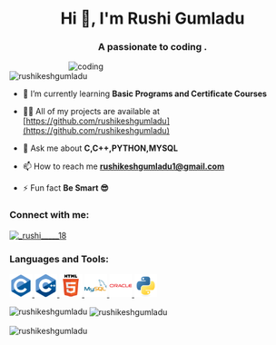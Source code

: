 <h1 align="center">Hi 👋, I'm Rushi Gumladu</h1>
<h3 align="center">A passionate to coding .</h3>
<img align="right" alt="coding" width="400" src="https://github.com/rushikeshgumladu/rushikeshgumladu/blob/main/ezgif-7-e6e7c7c7e6.gif">
<p align="left"> <img src="https://komarev.com/ghpvc/?username=rushikeshgumladu&label=Profile%20views&color=0e75b6&style=flat" alt="rushikeshgumladu" /> </p>

- 🌱 I’m currently learning **Basic Programs and Certificate Courses**

- 👨‍💻 All of my projects are available at [https://github.com/rushikeshgumladu](https://github.com/rushikeshgumladu)

- 💬 Ask me about **C,C++,PYTHON,MYSQL**

- 📫 How to reach me **rushikeshgumladu1@gmail.com**

- ⚡ Fun fact **Be Smart 😎**

<h3 align="left">Connect with me:</h3>
<p align="left">
<a href="https://instagram.com/_rushi_____18" target="blank"><img align="center" src="https://raw.githubusercontent.com/rahuldkjain/github-profile-readme-generator/master/src/images/icons/Social/instagram.svg" alt="_rushi_____18" height="30" width="40" /></a>
</p>

<h3 align="left">Languages and Tools:</h3>
<p align="left"> <a href="https://www.cprogramming.com/" target="_blank" rel="noreferrer"> <img src="https://raw.githubusercontent.com/devicons/devicon/master/icons/c/c-original.svg" alt="c" width="40" height="40"/> </a> <a href="https://www.w3schools.com/cpp/" target="_blank" rel="noreferrer"> <img src="https://raw.githubusercontent.com/devicons/devicon/master/icons/cplusplus/cplusplus-original.svg" alt="cplusplus" width="40" height="40"/> </a> <a href="https://www.w3.org/html/" target="_blank" rel="noreferrer"> <img src="https://raw.githubusercontent.com/devicons/devicon/master/icons/html5/html5-original-wordmark.svg" alt="html5" width="40" height="40"/> </a> <a href="https://www.mysql.com/" target="_blank" rel="noreferrer"> <img src="https://raw.githubusercontent.com/devicons/devicon/master/icons/mysql/mysql-original-wordmark.svg" alt="mysql" width="40" height="40"/> </a> <a href="https://www.oracle.com/" target="_blank" rel="noreferrer"> <img src="https://raw.githubusercontent.com/devicons/devicon/master/icons/oracle/oracle-original.svg" alt="oracle" width="40" height="40"/> </a> <a href="https://www.python.org" target="_blank" rel="noreferrer"> <img src="https://raw.githubusercontent.com/devicons/devicon/master/icons/python/python-original.svg" alt="python" width="40" height="40"/> </a> </p>

<p><img align="left" src="https://github-readme-stats.vercel.app/api/top-langs?username=rushikeshgumladu&show_icons=true&locale=en&layout=compact" alt="rushikeshgumladu" /></p>

<p>&nbsp;<img align="center" src="https://github-readme-stats.vercel.app/api?username=rushikeshgumladu&show_icons=true&locale=en" alt="rushikeshgumladu" /></p>

<p><img align="center" src="https://github-readme-streak-stats.herokuapp.com/?user=rushikeshgumladu&" alt="rushikeshgumladu" /></p>

